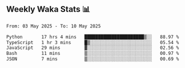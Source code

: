 ## Weekly Waka Stats 📊
<!--START_SECTION:waka-->

```txt
From: 03 May 2025 - To: 10 May 2025

Python       17 hrs 4 mins   ██████████████████████▒░░   88.97 %
TypeScript   1 hr 3 mins     █▒░░░░░░░░░░░░░░░░░░░░░░░   05.54 %
JavaScript   29 mins         ▓░░░░░░░░░░░░░░░░░░░░░░░░   02.56 %
Bash         11 mins         ▒░░░░░░░░░░░░░░░░░░░░░░░░   00.97 %
JSON         7 mins          ▒░░░░░░░░░░░░░░░░░░░░░░░░   00.69 %
```

<!--END_SECTION:waka-->

<!--

Here are some ideas to get you started:

- 🔭 I’m currently working on (way to add branches committed on)
- 🌱 I’m currently learning Web Frameworks and Machine Learning! (Lisp, JS (react & angular), Python, and __)
- 💬 Ask me about ...
- 📫 How to reach me: 
- 😄 Pronouns: He/Him/His
- ⚡ Fun fact: ...

that-recsys-lab
-->
